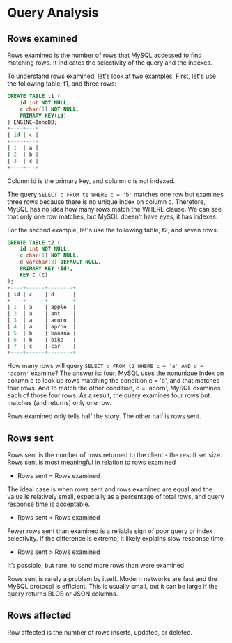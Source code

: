 # Query Analysis

## Rows examined

Rows examined is the number of rows that MySQL accessed to find matching rows. It indicates the selectivity of the query and the indexes.

To understand rows examined, let's look at two examples. First, let's use the following table, t1, and three rows:

```sql
CREATE TABLE t1 (
    id int NOT NULL,
    c char(1) NOT NULL,
    PRIMARY KEY(id)
) ENGINE=InnoDB;
+----+---+
| id | c |
+----+---+
| 1  | a |
| 2  | b |
| 3  | c |
+----+---+
```

Column id is the primary key, and column c is not indexed.

The query `SELECT c FROM t1 WHERE c = 'b'` matches one row but examines three rows because there is no unique index on column c. Therefore, MySQL has no idea how many rows match the WHERE clause. We can see that only one row matches, but MySQL doesn't have eyes, it has indexes.

For the second example, let's use the following table, t2, and seven rows:

```sql
CREATE TABLE t2 (
    id int NOT NULL,
    c char(1) NOT NULL,
    d varchar(8) DEFAULT NULL,
    PRIMARY KEY (id),
    KEY c (c)
);
+----+------+--------+
| id | c    | d      |
+----+------+--------+
| 1  | a    | apple  |
| 2  | a    | ant    |
| 3  | a    | acorn  |
| 4  | a    | apron  |
| 5  | b    | banana |
| 6  | b    | bike   |
| 7  | c    | car    |
+----+------+--------+
```

How many rows will query `SELECT d FROM t2 WHERE c = 'a' AND d = 'acorn'` examine? The answer is: four. MySQL uses the nonunique index on column c to look up rows matching the condition c = 'a', and that matches four rows. And to match the other condition, d = 'acorn', MySQL examines each of those four rows. As a result, the query examines four rows but matches (and returns) only one row.

Rows examined only tells half the story. The other half is rows sent. 

## Rows sent

Rows sent is the number of rows returned to the client - the result set size. Rows sent is most meaningful in relation to rows examined

- Rows sent = Rows examined

The ideal case is when rows sent and rows examined are equal and the value is relatively small, especially as a percentage of total rows, and query response time is acceptable.

- Rows sent < Rows examined

Fewer rows sent than examined is a reliable sign of poor query or index selectivity. If the difference is extreme, it likely explains slow response time.

- Rows sent > Rows examined

It’s possible, but rare, to send more rows than were examined

Rows sent is rarely a problem by itself. Modern networks are fast and the MySQL protocol is efficient. This is usually small, but it can be large if the query returns BLOB or JSON columns.

## Rows affected

Row affected is the number of rows inserts, updated, or deleted.
